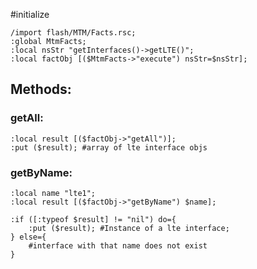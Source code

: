 #initialize

```
/import flash/MTM/Facts.rsc;
:global MtmFacts;
:local nsStr "getInterfaces()->getLTE()";
:local factObj [($MtmFacts->"execute") nsStr=$nsStr];
```

## Methods:

### getAll:

```
:local result [($factObj->"getAll")];
:put ($result); #array of lte interface objs
```

### getByName:

```
:local name "lte1";
:local result [($factObj->"getByName") $name];

:if ([:typeof $result] != "nil") do={
	:put ($result); #Instance of a lte interface;
} else={
	#interface with that name does not exist
}
```
